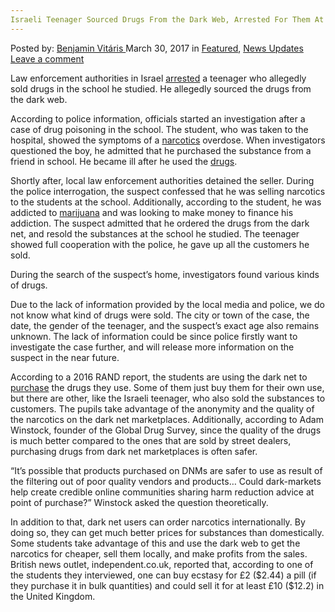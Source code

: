 ```yaml
---
Israeli Teenager Sourced Drugs From the Dark Web, Arrested For Them At School
---
```

<article class="post-listing post-18885 post type-post status-publish format-standard has-post-thumbnail hentry 

<div class="post-inner">
<span>Posted by: <a href="https://www.deepdotweb.com/author/benjaminvi/" title="">Benjamin Vitáris </a></span>
<span>March 30, 2017</span>
<span>in <a href="https://www.deepdotweb.com/category/deepdot-news/" rel="category tag">Featured</a>, <a href="https://www.deepdotweb.com/category/news-updates/" rel="category tag">News Updates</a></span>
<span><a href="https://www.deepdotweb.com/2017/03/30/israeli-teenager-sourced-drugs-dark-web-arrested-school/#respond">Leave a comment</a></span>


<p>Law enforcement authorities in Israel <a href="http://cursorinfo.co.il/arestovan-podrostok-torgovavshij-narkotikami-v-shkole/">arrested</a> a teenager who allegedly sold drugs in the school he studied. He allegedly sourced the drugs from the dark web.</p>
<p>According to police information, officials started an investigation after a case of drug poisoning in the school. The student, who was taken to the hospital, showed the symptoms of a <a href="https://www.deepdotweb.com/tag/narcotics/">narcotics</a> overdose. When investigators questioned the boy, he admitted that he purchased the substance from a friend in school. He became ill after he used the <a href="https://www.deepdotweb.com/tag/drugs/">drugs</a>.</p>
<p>Shortly after, local law enforcement authorities detained the seller. During the police interrogation, the suspect confessed that he was selling narcotics to the students at the school. Additionally, according to the student, he was addicted to <a href="https://www.deepdotweb.com/tag/marijuana/">marijuana</a> and was looking to make money to finance his addiction. The suspect admitted that he ordered the drugs from the dark net, and resold the substances at the school he studied. The teenager showed full cooperation with the police, he gave up all the customers he sold.</p>
<p>During the search of the suspect’s home, investigators found various kinds of drugs.</p>
<p>Due to the lack of information provided by the local media and police, we do not know what kind of drugs were sold. The city or town of the case, the date, the gender of the teenager, and the suspect’s exact age also remains unknown. The lack of information could be since police firstly want to investigate the case further, and will release more information on the suspect in the near future.</p>
<p>According to a 2016 RAND report, the students are using the dark net to <a href="http://www.independent.co.uk/student/student-life/students-dark-web-buy-illegal-drugs-university-2017-digital-dealers-a7578041.html">purchase</a> the drugs they use. Some of them just buy them for their own use, but there are other, like the Israeli teenager, who also sold the substances to customers. The pupils take advantage of the anonymity and the quality of the narcotics on the dark net marketplaces. Additionally, according to Adam Winstock, founder of the Global Drug Survey, since the quality of the drugs is much better compared to the ones that are sold by street dealers, purchasing drugs from dark net marketplaces is often safer.</p>
<p>“It’s possible that products purchased on DNMs are safer to use as result of the filtering out of poor quality vendors and products&#8230; Could dark-markets help create credible online communities sharing harm reduction advice at point of purchase?” Winstock asked the question theoretically.</p>
<p>In addition to that, dark net users can order narcotics internationally. By doing so, they can get much better prices for substances than domestically. Some students take advantage of this and use the dark web to get the narcotics for cheaper, sell them locally, and make profits from the sales. British news outlet, independent.co.uk, reported that, according to one of the students they interviewed, one can buy ecstasy for £2 ($2.44) a pill (if they purchase it in bulk quantities) and could sell it for at least £10 ($12.2) in the United Kingdom.</p>
</div>
<span style="display:none" class="updated">2017-03-30<a href="https://www.deepdotweb.com/author/benjaminvi/" title="Posts by Benjamin Vitáris" rel="author">Benjamin Vitáris</a></strong></div>
</div>
</article>

